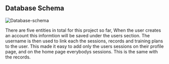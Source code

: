 ## Database Schema

![Database-schema](https://github.com/Fordalex/power-in-numbers/blob/master/readme/power_in_numbers_database.jpeg)

There are five entities in total for this project so far, When the user creates an account this informtion will be saved under the users section. The username is then used to link each the sessions, records and training plans to the user. This made it easy to add only the users sessions on their profile page, and on the home page everybodys sessions. This is the same with the records.